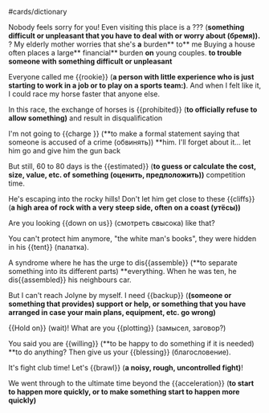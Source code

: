 #cards/dictionary 

Nobody feels sorry for you! Even visiting this place is a ??? (**something difficult or unpleasant that you have to deal with or worry about (бремя)).**
?
My elderly mother worries that she's **a** burden** to** me
Buying a house often places a large** financial** burden **on** young couples.
**to trouble someone with something difficult or unpleasant** 

Everyone called me {{rookie}} (**a person with little experience who is just starting to work in a job or to play on a sports team:)**. And when I felt like it, I could race my horse faster that anyone else. 

In this race, the exchange of horses is {{prohibited}} (**to officially refuse to allow something)** and result in disqualification

I'm not going to {{charge }} (**to make a formal statement saying that someone is accused of a crime (обвинять)) **him. I'll forget about it... let him go and give him the gun back <!--SR:!2024-01-24,15,294-->

But still, 60 to 80 days is the {{estimated}} (**to guess or calculate the cost, size, value, etc. of something (оценить, предположить))** competition time.

He's escaping into the rocky hills! Don't let him get close to these {{cliffs}} (**a high area of rock with a very steep side, often on a coast (утёсы))**

Are you looking {{down on us}} (смотреть свысока) like that? <!--SR:!2024-01-20,6,262-->

You can't protect him anymore, "the white man's books", they were hidden in his {{tent}} (палатка). <!--SR:!2024-02-13,39,290-->

A syndrome where he has the urge to dis{{assemble}} (**to separate something into its different parts) **everything. When he was ten, he dis{{assembled}} his neighbours car. <!--SR:!2024-01-21,12,279!2000-01-01,1,250-->

But I can't reach Jolyne by myself. I need {{backup}} (**(someone or something that provides) support or help, or something that you have arranged in case your main plans, equipment, etc. go wrong)** 

{{Hold on}} (wait)! What are you {{plotting}} (замысел, заговор?) <!--SR:!2000-01-01,1,250!2024-02-10,26,274-->

You said you are {{willing}} (**to be happy to do something if it is needed) **to do anything? Then give us your {{blessing}}  (благословение). <!--SR:!2024-01-23,24,270!2000-01-01,1,250-->

It's fight club time! Let's {{brawl}} (**a noisy, rough, uncontrolled fight)**! <!--SR:!2024-01-23,17,252--> 

We went through to the ultimate time beyond the {{acceleration}} (**to start to happen more quickly, or to make something start to happen more quickly)** <!--SR:!2024-01-23,9,282--> 